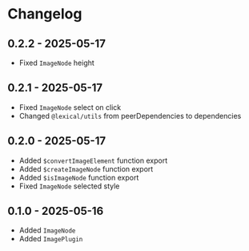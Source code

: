 # Changelog

## 0.2.2 - 2025-05-17

- Fixed `ImageNode` height

## 0.2.1 - 2025-05-17

- Fixed `ImageNode` select on click
- Changed `@lexical/utils` from peerDependencies to dependencies

## 0.2.0 - 2025-05-17

- Added `$convertImageElement` function export
- Added `$createImageNode` function export
- Added `$isImageNode` function export
- Fixed `ImageNode` selected style

## 0.1.0 - 2025-05-16

- Added `ImageNode`
- Added `ImagePlugin`
